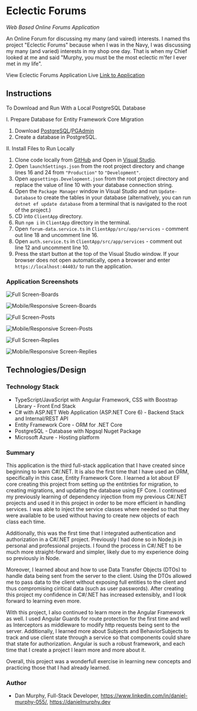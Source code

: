 # Eclectic Forums

_Web Based Online Forums Application_

An Online Forum for discussing my many (and vaired) interests. I named ths project "Eclectic Forums" because when I was in the Navy, I was discussing my many (and varied) interests in my shop one day. That is when my Chief looked at me and said "Murphy, you must be the most eclectic m'fer I ever met in my life". 

View Eclectic Forums Application Live [Link to Application](https://forumproject.azurewebsites.net/) 


## Instructions

To Download and Run With a Local PostgreSQL Database

I. Prepare Database for Entity Framework Core Migration

1. Download [PostgreSQL](https://www.postgresql.org/download/)/[PGAdmin](https://www.pgadmin.org/) 
2. Create a database in PostgreSQL.

II. Install Files to Run Locally

1. Clone code locally from [GitHub](https://github.com/danielmurphy1/ForumProject) and Open in [Visual Studio](https://visualstudio.microsoft.com/).
2. Open `launchSettings.json` from the root project directory and change lines 16 and 24 from `"Production"` to `"Development"`.
3. Open `appsettings.Development.json` from the root project directory and replace the value of line 10 with your database connection string.
4. Open the `Package Manager` window in Visual Studio and run `Update-Database` to create the tables in your database (alternatively, you can run `dotnet ef update database` from a terminal that is navigated to the root of the project.)
5. CD into `ClientApp` directory.
6. Run `npm i` in `ClientApp` directory in the terminal.
7. Open `forum-data.service.ts` in `ClientApp/src/app/services` - comment out line 18 and uncomment line 16.
8. Open `auth.service.ts` in `ClientApp/src/app/services` - comment out line 12 and uncomment line 10.
9. Press the start button at the top of the Visual Studio window. If your browser does not open automatically, open a browser and enter `https://localhost:44403/` to run the application.

### Application Screenshots
![Full Screen-Boards](https://github.com/danielmurphy1/ForumProject/blob/main/Screenshots/Boards-Full.JPG)

![Mobile/Responsive Screen-Boards](https://github.com/danielmurphy1/ForumProject/blob/main/Screenshots/Boards-Mobile.JPG)

![Full Screen-Posts](https://github.com/danielmurphy1/ForumProject/blob/main/Screenshots/Posts-Full.JPG)

![Mobile/Responsive Screen-Posts](https://github.com/danielmurphy1/ForumProject/blob/main/Screenshots/Posts-Mobile.JPG)

![Full Screen-Replies](https://github.com/danielmurphy1/ForumProject/blob/main/Screenshots/Replies-Full.JPG)

![Mobile/Responsive Screen-Replies](https://github.com/danielmurphy1/ForumProject/blob/main/Screenshots/Replies-Mobile.JPG)

## Technologies/Design

### Technology Stack

- TypeScript/JavaScript with Angular Framework, CSS with Boostrap Library - Front End Stack
- C# with ASP.NET Web Application (ASP.NET Core 6) - Backend Stack and Internal/REST API
- Entity Framework Core - ORM for .NET Core
- PostgreSQL - Database with Npgsql Nuget Package
- Microsoft Azure - Hosting platform


### Summary

This application is the third full-stack application that I have created since beginning to learn C#/.NET. It is also the first time that I have used an ORM, specifically in this case, Entity Framework Core. I learned a lot about EF core creating this project from setting up the entitnties for migration, to creating migrations, and updating the database using EF Core. I continued my previously learning of dependency injection from my previous C#/.NET projects and used it in this project in order to be more efficient in handling services. I was able to inject the service classes where needed so that they were available to be used without having to create new objects of each class each time. 

Additionally, this was the first time that I integrated authentication and authorization in a C#/.NET project. Previously I had done so in Node.js in personal and professional projects. I found the process in C#/.NET to be much more straight-forward and simpler, likely due to my experience doing so previously in Node.

Moreover, I learned about and how to use Data Transfer Objects (DTOs) to handle data being sent from the server to the client. Using the DTOs allowed me to pass data to the client without exposing full entities to the client and thus compromising ciritical data (such as user passwords). After creating this project my confidence in C#/.NET has increased extensibly, and I look forward to learning even more.

With this project, I also continued to learn more in the Angular Framework as well. I used Angular Guards for route protection for the first time and well as Interceptors as middleware to modify http requests being sent to the server. Additionally, I learned more about Subjects and BehaviorSubjects to track and use client state through a service so that components could share that state for authorization. Angular is such a robust framework, and each time that I create a project I learn more and more about it.

Overall, this project was a wonderfull exercise in learning new concepts and practicing those that I had already learned. 

### Author

- Dan Murphy, Full-Stack Developer, https://www.linkedin.com/in/daniel-murphy-055/, https://danielmurphy.dev